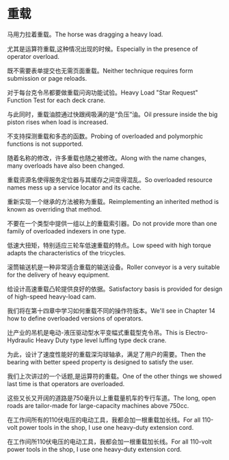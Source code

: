 # 重载

<p><span class="chinese">马用力拉着重载。</span><span class="english">The horse was dragging a heavy load.</span></p>

<p><span class="chinese">尤其是运算符重载,这种情况出现的时候。</span><span class="english">Especially in the presence of operator overload.</span></p>

<p><span class="chinese">既不需要表单提交也无需页面重载。</span><span class="english">Neither technique requires form submission or page reloads.</span></p>

<p><span class="chinese">对于每台克令吊都要做重载问询功能试验。</span><span class="english">Heavy Load "Star Request" Function Test for each deck crane.</span></p>

<p><span class="chinese">与此同时，重载油腔通过快跟阀吸满的是“负压”油。</span><span class="english">Oil pressure inside the big piston rises when load is increased.</span></p>

<p><span class="chinese">不支持探测重载和多态的函数。</span><span class="english">Probing of overloaded and polymorphic functions is not supported.</span></p>

<p><span class="chinese">随着名称的修改，许多重载也随之被修改。</span><span class="english">Along with the name changes, many overloads have also been changed.</span></p>

<p><span class="chinese">重载资源名使得服务定位器与其缓存之间变得混乱。</span><span class="english">So overloaded resource names mess up a service locator and its cache.</span></p>

<p><span class="chinese">重新实现一个继承的方法被称为重载。</span><span class="english">Reimplementing an inherited method is known as overriding that method.</span></p>

<p><span class="chinese">不要在一个类型中提供一组以上的重载索引器。</span><span class="english">Do not provide more than one family of overloaded indexers in one type.</span></p>

<p><span class="chinese">低速大扭矩，特别适应三轮车低速重载的特点。</span><span class="english">Low speed with high torque adapts the characteristics of the tricycles.</span></p>

<p><span class="chinese">滚筒输送机是一种非常适合重载的输送设备。</span><span class="english">Roller conveyor is a very suitable for the delivery of heavy equipment.</span></p>

<p><span class="chinese">给设计高速重载凸轮提供良好的依据。</span><span class="english">Satisfactory basis is provided for design of high-speed heavy-load cam.</span></p>

<p><span class="chinese">我们将在第十四章中学习如何重载不同的操作符版本。</span><span class="english">We'll see in Chapter 14 how to define overloaded versions of operators.</span></p>

<p><span class="chinese">辻产业的吊机是电动-液压驱动型水平变幅式重载型克令吊。</span><span class="english">This is Electro-Hydraulic Heavy Duty type level luffing type deck crane.</span></p>

<p><span class="chinese">为此，设计了速度性能好的重载深沟球轴承，满足了用户的需要。</span><span class="english">Then the bearing with better speed property is designed to satisfy the user.</span></p>

<p><span class="chinese">我们上次讲过的一个话题,是运算符的重载。</span><span class="english">One of the other things we showed last time is that operators are overloaded.</span></p>

<p><span class="chinese">这些又长又开阔的道路是750毫升以上重载量机车的专行车道。</span><span class="english">The long, open roads are tailor-made for large-capacity machines above 750cc.</span></p>

<p><span class="chinese">在工作间所有的110伏电压的电动工具，我都会加一根重载加长线。</span><span class="english">For all 110-volt power tools in the shop, I use one heavy-duty extension cord.</span></p>

<p><span class="chinese">在工作间所110伏电压的电动工具，我都会加一根重载加长线。</span><span class="english">For all 110-volt power tools in the shop, I use one heavy-duty extension cord.</span></p>

